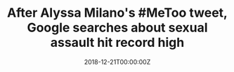 ---
archived_link: https://web.archive.org/web/20210616204747/https://www.latimes.com/science/sciencenow/la-sci-sn-metoo-google-searches-20181221-story.html
article: 'If the eyes are a window to the soul, then surely Google searches are a
  window into our thoughts. And since actress Alyssa Milano drew attention to the
  #MeToo movement -- begun more than a decade earlier by the activist Tarana Burke
  -- with a tweet in October 2017, Americans have been thinking quite a lot about
  sexual harassment and sexual assault. That tweet, written after articles in the
  New York Times and the New Yorker recounted accusations of abusive behavior by Hollywood
  producer Harvey Weinstein, encouraged other victims of sexual harassment and sexual
  assault to share their stories as well. They did so in droves: The #MeToo hashtag
  was tweeted about 300,000 times on that first day alone. If youve been sexually
  harassed or assaulted write ''me too as a reply to this tweet. pic.twitter.com/k2oeCiUf9n
  -- Alyssa Milano (@Alyssa_Milano) October 15, 2017 It now appears that Milanos exhortation
  sent Americans to Google in droves to learn more about what exactly qualified as
  sexual harassment and sexual assault -- and what they could do about it. Advertisement
  A research team from Harvard Medical School and UC San Diego documented the extent
  of this self-education campaign by examining trends in Google searches between Jan.
  1, 2004, and Oct. 14, 2017, the day before Milanos fateful tweet. Extrapolating
  from that data, they used an algorithm to estimate how many times Americans would
  have searched the terms "sexual" with "harassment" and "sexual" with "assault" between
  Oct. 15, 2017, and June 15, 2018, if the #MeToo movement had never happened. They
  also made predictions about searches involving either of those combinations along
  with the terms "report" or "reporting," or with "train" or "training." Then the
  researchers compared these counterfactual scenarios to the actual number of searches
  conducted with these keywords during the eight-month period. Sure enough, online
  interest in sexual harassment and assault spiked in the U.S., the researchers found.
  "The post-#MeToo period corresponded with the greatest number of sexual harassment
  and/or assault searches ever recorded in the United States," the researchers reported
  Friday in the journal JAMA Internal Medicine. They exact number of searches was
  difficult to pin down, but the team wrote that it was somewhere between 40 million
  and 54 million over the entire 8 months. That was 86% higher than they would have
  expected in the absence of #MeToo. The search volume was significantly higher than
  expected in every week throughout the 8-month span, they added. The researchers
  also documented a 30% increase in searches about reporting instances of sexual harassment
  or sexual assault, along with a 51% increase in searches about training to prevent
  harassment and assault in the first place. Both of those trends took off a short
  time after Milanos tweet, according to the study. Advertisement "Our findings demonstrate
  the power of grass-roots movements to respond to large-scale public health crises,"
  the team concluded. "Public health leaders should respond by investing in enhanced
  prevention training and improving resources for survivors." karen.kaplan@latimes.com
  Follow me on Twitter @LATkarenkaplan and "like" Los Angeles Times Science & Health
  on Facebook.'
date: '2018-12-21T00:00:00Z'
image:
  focal_point: Smart
original_link: https://www.latimes.com/science/sciencenow/la-sci-sn-metoo-google-searches-20181221-story.html
summary: 'If the eyes are a window to the soul, then surely Google searches are a
  window into our thoughts. And since actress Alyssa Milano drew attention to the
  #MeToo movement -- begun more than a decade earlier by the activist Tarana Burke
  -- with a tweet in October 2017, Americans...'
title: 'After Alyssa Milano''s #MeToo tweet, Google searches about sexual assault
  hit record high'
---